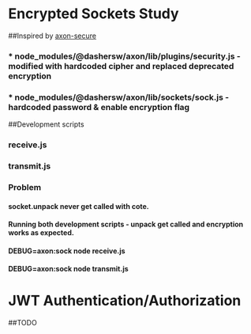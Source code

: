 # Encrypted Sockets Study

##Inspired by [axon-secure](https://github.com/mgesmundo/axon-secure)
### * node_modules/@dashersw/axon/lib/plugins/security.js - modified with hardcoded cipher and replaced deprecated encryption 
### * node_modules/@dashersw/axon/lib/sockets/sock.js - hardcoded password & enable encryption flag

##Development scripts
### receive.js
### transmit.js

### Problem
#### socket.unpack never get called with cote. 
#### Running both development scripts - unpack get called and encryption works as expected. 
#### DEBUG=axon:sock node receive.js 
#### DEBUG=axon:sock  node transmit.js 

# JWT Authentication/Authorization

##TODO

